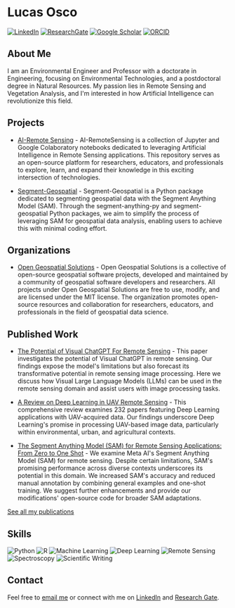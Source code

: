 # Lucas Osco

[![LinkedIn](https://img.shields.io/badge/LinkedIn-%230077B5.svg?style=flat-square&logo=linkedin&logoColor=white)](https://www.linkedin.com/in/lucas-osco)
[![ResearchGate](https://img.shields.io/badge/ResearchGate-%2300ccbb.svg?style=flat-square&logo=researchgate&logoColor=white)](https://www.researchgate.net/profile/Lucas_Osco)
[![Google Scholar](https://img.shields.io/badge/Google_Scholar-%234285f4.svg?style=flat-square&logo=google-scholar&logoColor=white)](https://scholar.google.com/citations?user=aNzRGvQAAAAJ&hl)
[![ORCID](https://img.shields.io/badge/ORCID-%23A6CE39.svg?style=flat-square&logo=orcid&logoColor=white)](https://orcid.org/0000-0002-0258-536X)

## About Me
I am an Environmental Engineer and Professor with a doctorate in Engineering, focusing on Environmental Technologies, and a postdoctoral degree in Natural Resources. My passion lies in Remote Sensing and Vegetation Analysis, and I'm interested in how Artificial Intelligence can revolutionize this field.

## Projects
* [AI-Remote Sensing](https://github.com/LucasOsco/AI-RemoteSensing) - AI-RemoteSensing is a collection of Jupyter and Google Colaboratory notebooks dedicated to leveraging Artificial Intelligence in Remote Sensing applications. This repository serves as an open-source platform for researchers, educators, and professionals to explore, learn, and expand their knowledge in this exciting intersection of technologies.

* [Segment-Geospatial](https://github.com/opengeos/segment-geospatial) - Segment-Geospatial is a Python package dedicated to segmenting geospatial data with the Segment Anything Model (SAM). Through the segment-anything-py and segment-geospatial Python packages, we aim to simplify the process of leveraging SAM for geospatial data analysis, enabling users to achieve this with minimal coding effort.

## Organizations

* [Open Geospatial Solutions](https://github.com/opengeos) - Open Geospatial Solutions is a collective of open-source geospatial software projects, developed and maintained by a community of geospatial software developers and researchers. All projects under Open Geospatial Solutions are free to use, modify, and are licensed under the MIT license. The organization promotes open-source resources and collaboration for researchers, educators, and professionals in the field of geospatial data science.

## Published Work
* [The Potential of Visual ChatGPT For Remote Sensing](https://doi.org/10.3390/rs15133232) - This paper investigates the potential of Visual ChatGPT in remote sensing. Our findings expose the model's limitations but also forecast its transformative potential in remote sensing image processing. Here we discuss how Visual Large Language Models (LLMs) can be used in the remote sensing domain and assist users with image processing tasks.
 
* [A Review on Deep Learning in UAV Remote Sensing](https://doi.org/10.1016/j.jag.2021.102456) - This comprehensive review examines 232 papers featuring Deep Learning applications with UAV-acquired data. Our findings underscore Deep Learning's promise in processing UAV-based image data, particularly within environmental, urban, and agricultural contexts. 

* [The Segment Anything Model (SAM) for Remote Sensing Applications: From Zero to One Shot](https://doi.org/10.48550/arXiv.2306.16623) - We examine Meta AI's Segment Anything Model (SAM) for remote sensing. Despite certain limitations, SAM's promising performance across diverse contexts underscores its potential in this domain. We increased SAM's accuracy and reduced manual annotation by combining general examples and one-shot training. We suggest further enhancements and provide our modifications' open-source code for broader SAM adaptations.

[See all my publications](https://scholar.google.com/citations?user=aNzRGvQAAAAJ&hl)

## Skills
![Python](https://img.shields.io/badge/-Python-3776AB?style=flat-square&logo=python&logoColor=white)
![R](https://img.shields.io/badge/R-%23276DC3.svg?style=flat-square&logo=r&logoColor=white)
![Machine Learning](https://img.shields.io/badge/Machine_Learning-%23F7DF1E.svg?style=flat-square&logoColor=white)
![Deep Learning](https://img.shields.io/badge/Deep_Learning-%231572B6.svg?style=flat-square&logoColor=white)
![Remote Sensing](https://img.shields.io/badge/Remote_Sensing-%23404d59.svg?style=flat-square)
![Spectroscopy](https://img.shields.io/badge/Spectroscopy-%23F05033.svg?style=flat-square&logoColor=white)
![Scientific Writing](https://img.shields.io/badge/Sci_Writing-%23239120.svg?style=flat-square&logo=markdown&logoColor=white)

## Contact
Feel free to [email me](mailto:pradoosco@gmail.com) or connect with me on [LinkedIn](https://www.linkedin.com/in/lucas-osco) and [Research Gate](https://www.researchgate.net/profile/Lucas_Osco).
